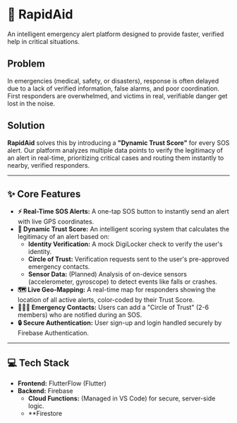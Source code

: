 # 🚀 RapidAid

An intelligent emergency alert platform designed to provide faster, verified help in critical situations.

## Problem
In emergencies (medical, safety, or disasters), response is often delayed due to a lack of verified information, false alarms, and poor coordination. First responders are overwhelmed, and victims in real, verifiable danger get lost in the noise.

## Solution
**RapidAid** solves this by introducing a **"Dynamic Trust Score"** for every SOS alert. Our platform analyzes multiple data points to verify the legitimacy of an alert in real-time, prioritizing critical cases and routing them instantly to nearby, verified responders.

---

## ✨ Core Features

* **⚡ Real-Time SOS Alerts:** A one-tap SOS button to instantly send an alert with live GPS coordinates.
* **🧠 Dynamic Trust Score:** An intelligent scoring system that calculates the legitimacy of an alert based on:
    * **Identity Verification:** A mock DigiLocker check to verify the user's identity.
    * **Circle of Trust:** Verification requests sent to the user's pre-approved emergency contacts.
    * **Sensor Data:** (Planned) Analysis of on-device sensors (accelerometer, gyroscope) to detect events like falls or crashes.
* **🗺️ Live Geo-Mapping:** A real-time map for responders showing the location of all active alerts, color-coded by their Trust Score.
* **🧑‍🤝‍🧑 Emergency Contacts:** Users can add a "Circle of Trust" (2-6 members) who are notified during an SOS.
* **🔒 Secure Authentication:** User sign-up and login handled securely by Firebase Authentication.

---

## 💻 Tech Stack

* **Frontend:** FlutterFlow (Flutter)
* **Backend:** Firebase
    * **Cloud Functions:** (Managed in VS Code) for secure, server-side logic.
    * **Firestore
